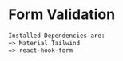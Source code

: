 # Form Validation

```diff
Installed Dependencies are: 
=> Material Tailwind
=> react-hook-form

```
